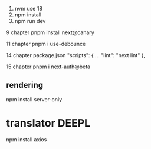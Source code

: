 1. nvm use 18
2. npm install
3. npm run dev

9 chapter
pnpm install next@canary

11 chapter
pnpm i use-debounce

14 chapter
package.json
"scripts": {
...
"lint": "next lint"
},

15 chapter
pnpm i next-auth@beta

## rendering

npm install server-only

# translator DEEPL

npm install axios

